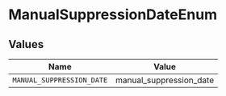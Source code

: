 # ManualSuppressionDateEnum


## Values

| Name                      | Value                     |
| ------------------------- | ------------------------- |
| `MANUAL_SUPPRESSION_DATE` | manual_suppression_date   |
